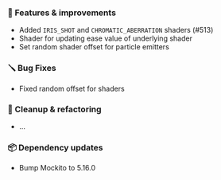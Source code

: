 ### 🚀 Features & improvements

- Added `IRIS_SHOT` and `CHROMATIC_ABERRATION` shaders (#513)
- Shader for updating ease value of underlying shader
- Set random shader offset for particle emitters

### 🪛 Bug Fixes

- Fixed random offset for shaders

### 🧽 Cleanup & refactoring

- ...

### 📦 Dependency updates

- Bump Mockito to 5.16.0
